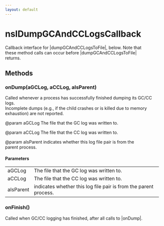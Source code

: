 ```yaml
---
layout: default
---
```


# nsIDumpGCAndCCLogsCallback #
  
Callback interface for |dumpGCAndCCLogsToFile|, below.  Note that  
these method calls can occur before |dumpGCAndCCLogsToFile|  
returns.  
  

## Methods ##

### onDump(aGCLog, aCCLog, aIsParent) ###
  
Called whenever a process has successfully finished dumping its GC/CC logs.  
Incomplete dumps (e.g., if the child crashes or is killed due to memory  
exhaustion) are not reported.  
  
@param aGCLog The file that the GC log was written to.  
  
@param aCCLog The file that the CC log was written to.  
  
@param aIsParent indicates whether this log file pair is from the  
parent process.  
  

#### Parameters ####

<table>

<tr>
<td>aGCLog</td>
<td>The file that the GC log was written to.  
</td>
</tr>

<tr>
<td>aCCLog</td>
<td>The file that the CC log was written to.  
</td>
</tr>

<tr>
<td>aIsParent</td>
<td>indicates whether this log file pair is from the  
parent process.  
</td>
</tr>

</table>

### onFinish() ###
  
Called when GC/CC logging has finished, after all calls to |onDump|.  
  
